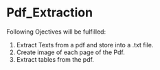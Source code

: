 # Pdf_Extraction

Following Ojectives will be fulfilled:

1) Extract Texts from a pdf and store into a .txt file.
2) Create image of each page of the Pdf.
3) Extract tables from the pdf.
